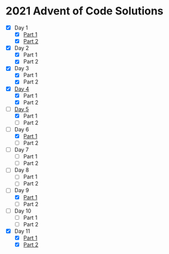 # 2021 Advent of Code Solutions

- [x] Day 1
  - [x] [Part 1](https://github.com/bakenshake/advent-of-code/blob/main/1/advent_of_code_1.py)
  - [x] [Part 2](https://github.com/bakenshake/advent-of-code/blob/main/1/advent_of_code_1.py)
- [x] Day 2
  - [x] Part 1
  - [x] Part 2
- [x] Day 3
  - [x] Part 1
  - [x] Part 2
- [x] [Day 4](https://github.com/bakenshake/advent-of-code/blob/main/4/advent_of_code_4.py)
  - [x] Part 1
  - [x] Part 2
- [ ] [Day 5](https://github.com/bakenshake/advent-of-code/blob/main/5/AoC05.py)
  - [x] Part 1
  - [ ] Part 2
- [ ] Day 6
  - [x] [Part 1](https://github.com/bakenshake/advent-of-code/blob/main/6/AoC-6-1.py)
  - [ ] Part 2 
- [ ] Day 7
  - [ ] Part 1
  - [ ] Part 2 
- [ ] Day 8
  - [ ] Part 1
  - [ ] Part 2 
- [ ] Day 9
  - [x] [Part 1](https://github.com/bakenshake/advent-of-code/blob/main/9/AoC-9-1.py)
  - [ ] Part 2 
- [ ] Day 10
  - [ ] Part 1
  - [ ] Part 2 
- [x] Day 11
  - [x] [Part 1](https://github.com/bakenshake/advent-of-code/blob/main/11/AoC-11.py)
  - [x] [Part 2](https://github.com/bakenshake/advent-of-code/blob/main/11/AoC-11.py)
